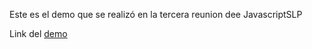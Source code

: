 Este es el demo que se realizó en la tercera reunion dee JavascriptSLP

Link del [demo](https://javascript-slp.github.io/demo-3ra-meetup/)
